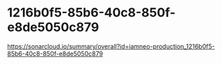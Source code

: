 # 1216b0f5-85b6-40c8-850f-e8de5050c879
https://sonarcloud.io/summary/overall?id=iamneo-production_1216b0f5-85b6-40c8-850f-e8de5050c879
